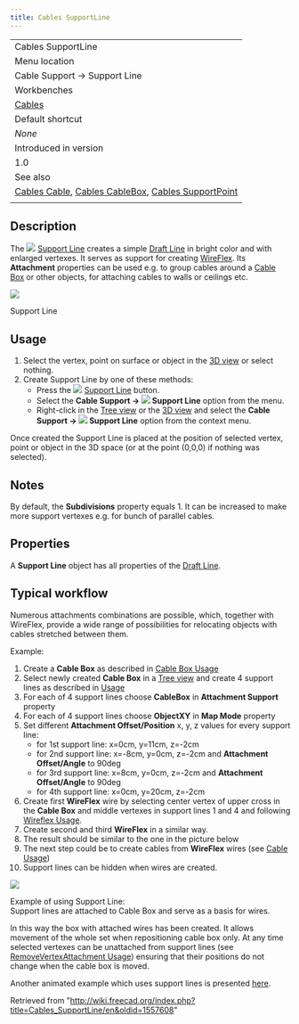 ```yaml
---
title: Cables SupportLine
---
```


|                                                                                                                                                                        |
| ---------------------------------------------------------------------------------------------------------------------------------------------------------------------- |
| Cables SupportLine                                                                                                                                                     |
| Menu location                                                                                                                                                          |
| Cable Support → Support Line                                                                                                                                           |
| Workbenches                                                                                                                                                            |
| [Cables](/Cables_Workbench "Cables Workbench")                                                                                                                         |
| Default shortcut                                                                                                                                                       |
| _None_                                                                                                                                                                 |
| Introduced in version                                                                                                                                                  |
| 1.0                                                                                                                                                                    |
| See also                                                                                                                                                               |
| [Cables Cable](/Cables_Cable "Cables Cable"), [Cables CableBox](/Cables_CableBox "Cables CableBox"), [Cables SupportPoint](/Cables_SupportPoint "Cables SupportPoint") |
|                                                                                                                                                                        |

## Description

The ![](/images/Cables_SupportLine.svg) [Support Line](/Cables_SupportLine "Cables SupportLine") creates a simple [Draft Line](/Draft_Line "Draft Line") in bright color and with enlarged vertexes. It serves as support for creating [WireFlex](/Cables_WireFlex "Cables WireFlex"). Its **Attachment** properties can be used e.g. to group cables around a [Cable Box](/Cables_CableBox "Cables CableBox") or other objects, for attaching cables to walls or ceilings etc.

![](/images/Cables_SupportLine_Example1.png)

Support Line

## Usage

1. Select the vertex, point on surface or object in the [3D view](/3D_view "3D view") or select nothing.
2. Create Support Line by one of these methods:
   - Press the ![](/images/Cables_SupportLine.svg) [Support Line](/Cables_SupportLine "Cables SupportLine") button.
   - Select the **Cable Support → ![](/images/Cables_SupportLine.svg) Support Line** option from the menu.
   - Right-click in the [Tree view](/Tree_view "Tree view") or the [3D view](/3D_view "3D view") and select the **Cable Support → ![](/images/Cables_SupportLine.svg) Support Line** option from the context menu.

Once created the Support Line is placed at the position of selected vertex, point or object in the 3D space (or at the point (0,0,0) if nothing was selected).

## Notes

By default, the **Subdivisions** property equals 1. It can be increased to make more support vertexes e.g. for bunch of parallel cables.

## Properties

A **Support Line** object has all properties of the [Draft Line](/Draft_Line#Properties "Draft Line").

## Typical workflow

Numerous attachments combinations are possible, which, together with WireFlex, provide a wide range of possibilities for relocating objects with cables stretched between them.

Example:

1. Create a **Cable Box** as described in [Cable Box Usage](/Cables_CableBox#Usage "Cables CableBox")
2. Select newly created **Cable Box** in a [Tree view](/Tree_view "Tree view") and create 4 support lines as described in [Usage](#Usage)
3. For each of 4 support lines choose **CableBox** in **Attachment Support** property
4. For each of 4 support lines choose **ObjectXY** in **Map Mode** property
5. Set different **Attachment Offset/Position** x, y, z values for every support line:
   - for 1st support line: x=0cm, y=11cm, z=-2cm
   - for 2nd support line: x=-8cm, y=0cm, z=-2cm and **Attachment Offset/Angle** to 90deg
   - for 3rd support line: x=8cm, y=0cm, z=-2cm and **Attachment Offset/Angle** to 90deg
   - for 4th support line: x=0cm, y=20cm, z=-2cm
6. Create first **WireFlex** wire by selecting center vertex of upper cross in the **Cable Box** and middle vertexes in support lines 1 and 4 and following [Wireflex Usage](/Cables_WireFlex#Usage "Cables WireFlex").
7. Create second and third **WireFlex** in a similar way.
8. The result should be similar to the one in the picture below
9. The next step could be to create cables from **WireFlex** wires (see [Cable Usage](/Cables_Cable#Usage "Cables Cable"))
10. Support lines can be hidden when wires are created.

![](/images/Cables_SupportLine_Example2.png)

Example of using Support Line:  
Support lines are attached to Cable Box and serve as a basis for wires.

In this way the box with attached wires has been created. It allows movement of the whole set when repositioning cable box only. At any time selected vertexes can be unattached from support lines (see [RemoveVertexAttachment Usage](/Cables_RemoveVertexAttachment#Usage "Cables RemoveVertexAttachment")) ensuring that their positions do not change when the cable box is moved.

Another animated example which uses support lines is presented [here](/Cables_Example1_Simple_workflow "Cables Example1 Simple workflow").

Retrieved from "<http://wiki.freecad.org/index.php?title=Cables_SupportLine/en&oldid=1557608>"
